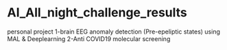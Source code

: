# AI_All_night_challenge_results
personal project 
1-brain EEG anomaly detection (Pre-epeliptic states) using MAL & Deeplearning 
2-Anti COVID19 molecular screening 

